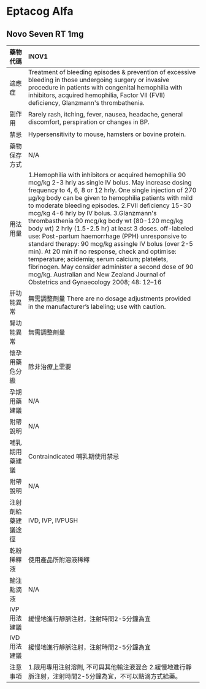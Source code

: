 # Eptacog Alfa

## Novo Seven RT 1mg

| 藥物代碼 | INOV1 |
| :--- | :--- |
| 適應症 | Treatment of bleeding episodes & prevention of excessive bleeding in those undergoing surgery or invasive procedure in patients with congenital hemophilia with inhibitors, acquired hemophilia, Factor VII \(FVII\) deficiency, Glanzmann's thrombathenia. |
| 副作用 | Rarely rash, itching, fever, nausea, headache, general discomfort, perspiration or changes in BP. |
| 禁忌 | Hypersensitivity to mouse, hamsters or bovine protein. |
| 藥物保存方式 | N/A |
| 用法用量 | 1.Hemophilia with inhibitors or acquired hemophilia 90 mcg/kg 2-3 hrly as single IV bolus. May increase dosing frequency to 4, 6, 8 or 12 hrly. One single injection of 270 μg/kg body can be given to hemophilia patients with mild to moderate bleeding episodes. 2.FVII deficiency 15-30 mcg/kg 4-6 hrly by IV bolus. 3.Glanzmann's thrombasthenia 90 mcg/kg body wt \(80-120 mcg/kg body wt\) 2 hrly \(1.5-2.5 hr\) at least 3 doses. off-labeled use: Post-partum haemorrhage \(PPH\) unresponsive to standard therapy: 90 mcg/kg assingle IV bolus \(over 2-5 min\). At 20 min if no response, check and optimise: temperature; acidemia; serum calcium; platelets, fibrinogen. May consider administer a second dose of 90 mcg/kg. Australian and New Zealand Journal of Obstetrics and Gynaecology 2008; 48: 12–16 |
| 肝功能異常 | 無需調整劑量  There are no dosage adjustments provided in the manufacturer’s labeling; use with caution. |
| 腎功能異常 | 無需調整劑量 |
| 懷孕用藥危分級 | 除非治療上需要 |
| 孕期用藥建議 | N/A |
| 附帶說明 | N/A |
| 哺乳期用藥建議 | Contraindicated 哺乳期使用禁忌 |
| 附帶說明 | N/A |
| 注射劑給藥建議途徑 | IVD, IVP, IVPUSH |
| 乾粉稀釋液 | 使用產品所附溶液稀釋 |
| 輸注點滴液 | N/A |
| IVP 用法建議 | 緩慢地進行靜脈注射，注射時間2-5分鐘為宜 |
| IVD 用法建議 | 緩慢地進行靜脈注射，注射時間2-5分鐘為宜 |
| 注意事項 | 1.限用專用注射溶劑, 不可與其他輸注液混合 2.緩慢地進行靜脈注射，注射時間2-5分鐘為宜，不可以點滴方式給藥。 |


